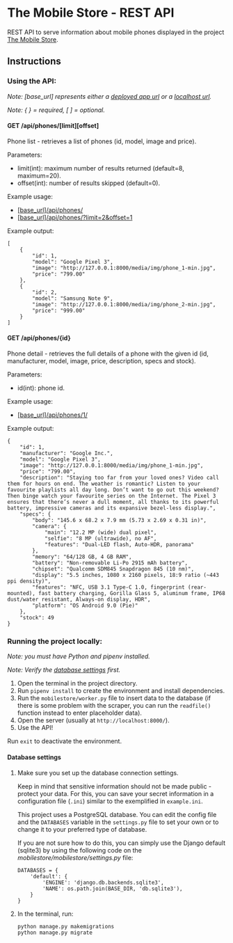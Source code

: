 # The Mobile Store - REST API

REST API to serve information about mobile phones displayed in the project [The Mobile Store](https://github.com/nick-rudenko/the-mobile-store).

## Instructions

### Using the API:
*Note: [base_url] represents either a [deployed app url](https://the-mobile-store.herokuapp.com/) or a [localhost url](http://localhost:8000/).*

*Note: { } = required, [ ] = optional.*

#### GET /api/phones/[limit][offset]
Phone list - retrieves a list of phones (id, model, image and price).

Parameters:
* limit(int): maximum number of results returned (default=8, maximum=20).
* offset(int): number of results skipped (default=0).

Example usage:
* [[base_url]/api/phones/](https://the-mobile-store.herokuapp.com/api/phones)
* [[base_url]/api/phones/?limit=2&offset=1](https://the-mobile-store.herokuapp.com/api/phones/?limit=2&offset=1)

Example output:

```
[
    {
        "id": 1,
        "model": "Google Pixel 3",
        "image": "http://127.0.0.1:8000/media/img/phone_1-min.jpg",
        "price": "799.00"
    },
    {
        "id": 2,
        "model": "Samsung Note 9",
        "image": "http://127.0.0.1:8000/media/img/phone_2-min.jpg",
        "price": "999.00"
    }
]
```

#### GET /api/phones/{id}

Phone detail - retrieves the full details of a phone with the given id (id, manufacturer, model, image, price, description, specs and stock).

Parameters:
* id(int): phone id.

Example usage:
* [[base_url]/api/phones/1/](https://the-mobile-store.herokuapp.com/api/phones/1/)

Example output:

```
{
    "id": 1,
    "manufacturer": "Google Inc.",
    "model": "Google Pixel 3",
    "image": "http://127.0.0.1:8000/media/img/phone_1-min.jpg",
    "price": "799.00",
    "description": "Staying too far from your loved ones? Video call them for hours on end. The weather is romantic? Listen to your favourite playlists all day long. Don’t want to go out this weekend? Then binge watch your favourite series on the Internet. The Pixel 3 ensures that there’s never a dull moment, all thanks to its powerful battery, impressive cameras and its expansive bezel-less display.",
    "specs": {
        "body": "145.6 x 68.2 x 7.9 mm (5.73 x 2.69 x 0.31 in)",
        "camera": {
            "main": "12.2 MP (wide) dual pixel",
            "selfie": "8 MP (ultrawide), no AF",
            "features": "Dual-LED flash, Auto-HDR, panorama"
        },
        "memory": "64/128 GB, 4 GB RAM",
        "battery": "Non-removable Li-Po 2915 mAh battery",
        "chipset": "Qualcomm SDM845 Snapdragon 845 (10 nm)",
        "display": "5.5 inches, 1080 x 2160 pixels, 18:9 ratio (~443 ppi density)",
        "features": "NFC, USB 3.1 Type-C 1.0, fingerprint (rear-mounted), fast battery charging, Gorilla Glass 5, aluminum frame, IP68 dust/water resistant, Always-on display, HDR",
        "platform": "OS Android 9.0 (Pie)"
    },
    "stock": 49
}
```

### Running the project locally:

*Note: you must have Python and pipenv installed.*

*Note: Verify the [database settings](####databasesettings) first.*

1. Open the terminal in the project directory.
2. Run `pipenv install` to create the environment and install dependencies.
3. Run the `mobilestore/worker.py` file to insert data to the database (if there is some problem with the scraper, you can run the `readfile()` function instead to enter placeholder data).
4. Open the server (usually at `http://localhost:8000/`).
5. Use the API!

Run `exit` to deactivate the environment.

#### Database settings

1. Make sure you set up the database connection settings. 

    Keep in mind that sensitive information should not be made public - protect your data. For this, you can save your secret information in a configuration file (`.ini`) similar to the exemplified in `example.ini`.

    This project uses a PostgreSQL database. You can edit the config file and the `DATABASES` variable in the `settings.py` file to set your own or to change it to your preferred type of database. 

    If you are not sure how to do this, you can simply use the Django default (sqlite3) by using the following code on the *mobilestore/mobilestore/settings.py* file:

    ```
    DATABASES = {
        'default': {
            'ENGINE': 'django.db.backends.sqlite3',
            'NAME': os.path.join(BASE_DIR, 'db.sqlite3'),
        }
    }
    ```

2. In the terminal, run:
    ```
    python manage.py makemigrations
    python manage.py migrate 
    ```